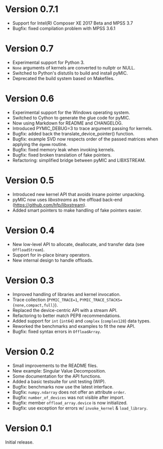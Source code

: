 # Version 0.7.1
* Support for Intel(R) Composer XE 2017 Beta and MPSS 3.7 
* Bugfix: fixed compilation problem with MPSS 3.6.1


# Version 0.7
* Experimental support for Python 3.
* `None` arguments of kernels are converted to nullptr or NULL.
* Switched to Python's distutils to build and install pyMIC.
* Deprecated the build system based on Makefiles.


# Version 0.6
* Experimental support for the Windows operating system.
* Switched to Cython to generate the glue code for pyMIC.
* Now using Markdown for README and CHANGELOG.
* Introduced PYMIC_DEBUG=3 to trace argument passing for kernels.
* Bugfix: added back the translate_device_pointer() function.
* Bugfix: example SVD now respects order of the passed matrices when applying the `dgemm` routine.
* Bugfix: fixed memory leak when invoking kernels.
* Bugfix: fixed broken translation of fake pointers.
* Refactoring: simplified bridge between pyMIC and LIBXSTREAM.


# Version 0.5
* Introduced new kernel API that avoids insane pointer unpacking.
* pyMIC now uses _libxstreams_ as the offload back-end (<https://github.com/hfp/libxstream>).
* Added smart pointers to make handling of fake pointers easier.


# Version 0.4
* New low-level API to allocate, deallocate, and transfer data (see `OffloadStream`).
* Support for in-place binary operators.
* New internal design to handle offloads.


# Version 0.3
* Improved handling of libraries and kernel invocation.
* Trace collection (`PYMIC_TRACE=1`, `PYMIC_TRACE_STACKS={none,compact,full}`).
* Replaced the device-centric API with a stream API.
* Refactoring to better match PEP8 recommendations.
* Added support for `int` (`int64`) and `complex` (`complex128`) data types.
* Reworked the benchmarks and examples to fit the new API.
* Bugfix: fixed syntax errors in `OffloadArray`.


# Version 0.2
* Small improvements to the README files.
* New example: Singular Value Decomposition.
* Some documentation for the API functions.
* Added a basic testsuite for unit testing (WIP).
* Bugfix: benchmarks now use the latest interface.
* Bugfix: `numpy.ndarray` does not offer an attribute `order`.
* Bugfix: `number_of_devices` was not visible after import.
* Bugfix: member `offload_array.device` is now initialized.
* Bugfix: use exception for errors w/ `invoke_kernel` & `load_library`.


# Version 0.1
Initial release.
